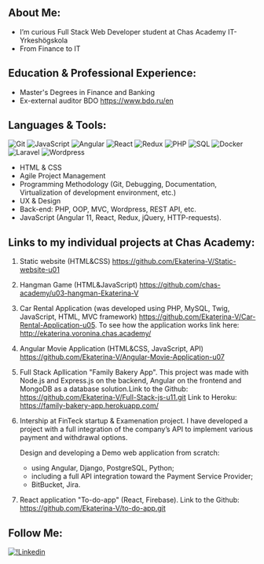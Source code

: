 ## About Me:

- I’m curious Full Stack Web Developer student at Chas Academy IT-Yrkeshögskola
- From Finance to IT

## Education & Professional Experience:

- Master's Degrees in Finance and Banking
- Ex-external auditor BDO https://www.bdo.ru/en

## Languages & Tools:

![Git](https://img.shields.io/badge/Git-black?style=for-the-badge&logo=Git)
![JavaScript](https://img.shields.io/badge/JavaScript-black?style=for-the-badge&logo=JavaScript)
![Angular](https://img.shields.io/badge/Angular-black?style=for-the-badge&logo=Angular)
![React](https://img.shields.io/badge/React-black?style=for-the-badge&logo=React)
![Redux](https://img.shields.io/badge/Redux-black?style=for-the-badge&logo=Redux)
![PHP](https://img.shields.io/badge/PHP-black?style=for-the-badge&logo=PHP)
![SQL](https://img.shields.io/badge/SQL-black?style=for-the-badge&logo=MySQL)
![Docker](https://img.shields.io/badge/Docker-black?style=for-the-badge&logo=Docker)
![Laravel](https://img.shields.io/badge/Laravel-black?style=for-the-badge&logo=Laravel)
![Wordpress](https://img.shields.io/badge/Wordpress-black?style=for-the-badge&logo=Wordpress)

- HTML & CSS
- Agile Project Management
- Programming Methodology (Git, Debugging, Documentation, Virtualization of development environment, etc.)
- UX & Design
- Back-end: PHP, OOP, MVC, Wordpress, REST API, etc.
- JavaScript (Angular 11, React, Redux, jQuery, HTTP-requests).

## Links to my individual projects at Chas Academy:

1.  Static website (HTML&CSS) https://github.com/Ekaterina-V/Static-website-u01
2.  Hangman Game (HTML&JavaScript) https://github.com/chas-academy/u03-hangman-Ekaterina-V
3.  Car Rental Application (was developed using PHP, MySQL, Twig, JavaScript, HTML, MVC framework) https://github.com/Ekaterina-V/Car-Rental-Application-u05. To see how the application works link here: http://ekaterina.voronina.chas.academy/
4.  Angular Movie Application (HTML&CSS, JavaScript, API) https://github.com/Ekaterina-V/Angular-Movie-Application-u07
5.  Full Stack Apllication "Family Bakery App". This project was made with Node.js and Express.js on the backend, Angular on the frontend and MongoDB as a database solution.Link to the Github: https://github.com/Ekaterina-V/Full-Stack-js-u11.git
    Link to Heroku: https://family-bakery-app.herokuapp.com/

6.  Intership at FinTeck startup & Examenation project.
    I have developed a project with a full integration of the company’s API to implement various payment and withdrawal options.

    Design and developing a Demo web application from scratch:

    - using Angular, Django, PostgreSQL, Python;
    - including a full API integration toward the Payment Service Provider;
    - BitBucket, Jira.

7.  React application "To-do-app" (React, Firebase).
    Link to the Github:
    https://github.com/Ekaterina-V/to-do-app.git

## Follow Me:

[![!Linkedin](https://img.shields.io/badge/Linkedin-47C5FB?style=for-the-badge&logo=Linkedin)](https://www.linkedin.com/in/ekaterina-voronina-8822b8139/)
